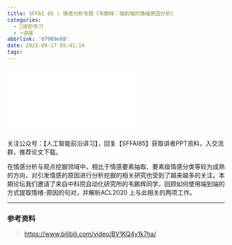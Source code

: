 ```yaml
---
title: SFFAI 85 | 情感分析专题《韦鹏辉：端到端的情绪原因分析》
categories:
  - 🌙进阶学习
  - ⭐讲座
abbrlink: '87909e88'
date: 2021-09-17 05:41:14
tags:
---
```


<iframe src="//player.bilibili.com/player.html?aid=718035568&bvid=BV1KQ4y1k7ha&cid=409778523&p=1" scrolling="no" border="0" frameborder="no" framespacing="0" allowfullscreen="true"> </iframe>

<!--more-->

关注公众号：【人工智能前沿讲习】，回复【SFFAI85】获取讲者PPT资料，入交流群，推荐论文下载。

在情感分析与观点挖掘领域中，相比于情感要素抽取、要素级情感分类等较为成熟的方向，对引发情感的原因进行分析挖掘的相关研究也受到了越来越多的关注。本期论坛我们邀请了来自中科院自动化研究所的韦鹏辉同学，回顾如何使用端到端的方式提取情绪-原因的句对，并解析ACL2020 上与此相关的两项工作。

***

### 参考资料

> <https://www.bilibili.com/video/BV1KQ4y1k7ha/>
